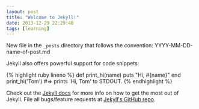 ```yaml
---
layout: post
title: "Welcome to Jekyll!"
date: 2013-12-29 22:29:48
tags: [learning]
---
```


New file in the `_posts` directory that follows the convention: YYYY-MM-DD-name-of-post.md

Jekyll also offers powerful support for code snippets:

{% highlight ruby lineno %}
def print_hi(name)
  puts "Hi, #{name}"
end
print_hi('Tom')
#=> prints 'Hi, Tom' to STDOUT.
{% endhighlight %}

Check out the [Jekyll docs][jekyll] for more info on how to get the most out of Jekyll. File all bugs/feature requests at [Jekyll's GitHub repo][jekyll-gh].

[jekyll-gh]: https://github.com/mojombo/jekyll
[jekyll]: http://jekyllrb.com
